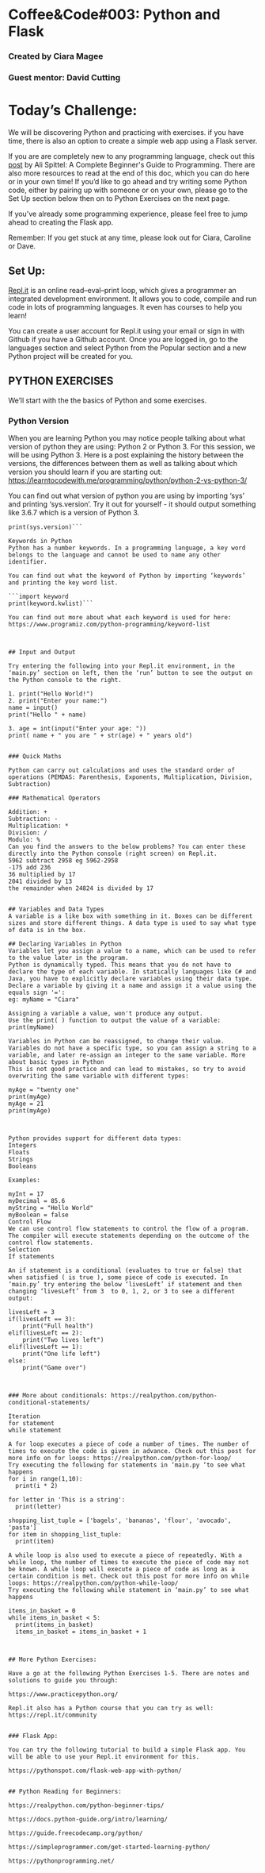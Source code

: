 # Coffee&amp;Code#003: Python and Flask 
### Created by Ciara Magee
### Guest mentor: David Cutting

# Today’s Challenge:

We will be discovering Python and practicing with exercises. if you have time, there is also an option to create a simple web app using a Flask server.

If you are are completely new to any programming language, check out this [post](https://dev.to/aspittel/a-complete-beginner-s-guide-to-programming-2ni4) by Ali Spittel: A Complete Beginner's Guide to Programming. There are also more resources to read at the end of this doc, which you can do here or in your own time! If you’d like to go ahead and try writing some Python code, either by pairing up with someone or on your own, please go to the Set Up section below then on to Python Exercises on the next page.

If you’ve already some programming experience, please feel free to jump ahead to creating the Flask app.

Remember: If you get stuck at any time, please look out for Ciara, Caroline or Dave.


## Set Up: 

[Repl.it](https://repl.it/) is an online read–eval–print loop, which gives a programmer an integrated development environment. It allows you to code, compile and run code in lots of programming languages. It even has courses to help you learn!

You can create a user account for Repl.it using your email or sign in with Github if you have a Github account. Once you are logged in, go to the languages section and select Python from the Popular section and a new Python project will be created for you.



## PYTHON EXERCISES

We’ll start with the the basics of Python and some exercises.

### Python Version
When you are learning Python you may notice people talking about what version of python they are using: Python 2 or Python 3. For this session, we will be using Python 3. Here is a post explaining the history between the versions, the differences between them as well as talking about which version you should learn if you are starting out: https://learntocodewith.me/programming/python/python-2-vs-python-3/ 

You can find out what version of python you are using by importing ‘sys’ and printing ‘sys.version’. Try it out for yourself - it should output something like 3.6.7 which is a version of Python 3.


```import sys
print(sys.version)```

Keywords in Python
Python has a number keywords. In a programming language, a key word belongs to the language and cannot be used to name any other identifier.

You can find out what the keyword of Python by importing ‘keywords’ and printing the key word list.

```import keyword
print(keyword.kwlist)```

You can find out more about what each keyword is used for here: https://www.programiz.com/python-programming/keyword-list 



## Input and Output

Try entering the following into your Repl.it environment, in the ‘main.py’ section on left, then the ‘run’ button to see the output on the Python console to the right.

1. print("Hello World!")
2. print("Enter your name:")
name = input()
print("Hello " + name)                                                                                                        

3. age = int(input("Enter your age: "))
print( name + " you are " + str(age) + " years old")


### Quick Maths

Python can carry out calculations and uses the standard order of operations (PEMDAS: Parenthesis, Exponents, Multiplication, Division, Subtraction)

### Mathematical Operators

Addition: +
Subtraction: -
Multiplication: *
Division: /
Modulo: %
Can you find the answers to the below problems? You can enter these directly into the Python console (right screen) on Repl.it.
5962 subtract 2958 eg 5962-2958
-175 add 236
36 multiplied by 17
2041 divided by 13
the remainder when 24824 is divided by 17

 
## Variables and Data Types
A variable is a like box with something in it. Boxes can be different sizes and store different things. A data type is used to say what type of data is in the box.

## Declaring Variables in Python
Variables let you assign a value to a name, which can be used to refer to the value later in the program.
Python is dynamically typed. This means that you do not have to declare the type of each variable. In statically languages like C# and Java, you have to explicitly declare variables using their data type.
Declare a variable by giving it a name and assign it a value using the equals sign '=':
eg: myName = "Ciara"  

Assigning a variable a value, won't produce any output. 
Use the print( ) function to output the value of a variable:
print(myName)

Variables in Python can be reassigned, to change their value. Variables do not have a specific type, so you can assign a string to a variable, and later re-assign an integer to the same variable. More about basic types in Python
This is not good practice and can lead to mistakes, so try to avoid overwriting the same variable with different types:

myAge = "twenty one"
print(myAge)
myAge = 21
print(myAge)


 
Python provides support for different data types:
Integers
Floats
Strings
Booleans

Examples:

myInt = 17
myDecimal = 85.6
myString = "Hello World"
myBoolean = false
Control Flow
We can use control flow statements to control the flow of a program. The compiler will execute statements depending on the outcome of the control flow statements. 
Selection
If statements

An if statement is a conditional (evaluates to true or false) that when satisfied ( is true ), some piece of code is executed. In ‘main.py’ try entering the below ‘livesLeft’ if statement and then changing ‘livesLeft’ from 3  to 0, 1, 2, or 3 to see a different output:

livesLeft = 3
if(livesLeft == 3):
    print("Full health")
elif(livesLeft == 2):
    print("Two lives left")
elif(livesLeft == 1):
    print("One life left")
else:
    print("Game over")



### More about conditionals: https://realpython.com/python-conditional-statements/ 

Iteration
for statement
while statement
 
A for loop executes a piece of code a number of times. The number of times to execute the code is given in advance. Check out this post for more info on for loops: https://realpython.com/python-for-loop/ 
Try executing the following for statements in ‘main.py ‘to see what happens
for i in range(1,10):
  print(i * 2)
  
for letter in 'This is a string':
  print(letter)
 
shopping_list_tuple = ['bagels', 'bananas', 'flour', 'avocado', 'pasta']
for item in shopping_list_tuple:
  print(item)
 
A while loop is also used to execute a piece of repeatedly. With a while loop, the number of times to execute the piece of code may not be known. A while loop will execute a piece of code as long as a certain condition is met. Check out this post for more info on while loops: https://realpython.com/python-while-loop/ 
Try executing the following while statement in ‘main.py’ to see what happens
  
items_in_basket = 0
while items_in_basket < 5:
  print(items_in_basket)
  items_in_basket = items_in_basket + 1

 

## More Python Exercises:

Have a go at the following Python Exercises 1-5. There are notes and solutions to guide you through:

https://www.practicepython.org/

Repl.it also has a Python course that you can try as well: https://repl.it/community 


### Flask App:

You can try the following tutorial to build a simple Flask app. You will be able to use your Repl.it environment for this.

https://pythonspot.com/flask-web-app-with-python/ 


## Python Reading for Beginners:

https://realpython.com/python-beginner-tips/

https://docs.python-guide.org/intro/learning/

https://guide.freecodecamp.org/python/

https://simpleprogrammer.com/get-started-learning-python/

https://pythonprogramming.net/ 

